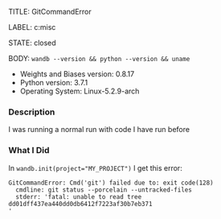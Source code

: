 TITLE:
GitCommandError

LABEL:
c:misc

STATE:
closed

BODY:
`wandb --version && python --version && uname`

* Weights and Biases version: 0.8.17
* Python version: 3.7.1
* Operating System: Linux-5.2.9-arch

### Description

I was running a normal run with code I have run before

### What I Did
In `wandb.init(project="MY_PROJECT")` I get this error:  
```
GitCommandError: Cmd('git') failed due to: exit code(128)
  cmdline: git status --porcelain --untracked-files
  stderr: 'fatal: unable to read tree dd01dff437ea440dd0db6412f7223af30b7eb371
'
```


